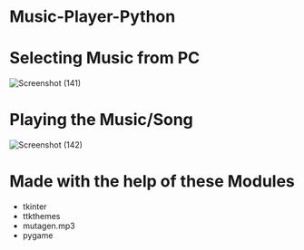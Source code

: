 # Music-Player-Python

# Selecting Music from PC
![Screenshot (141)](https://github.com/JKD03/Music-Player-Python/assets/109353553/da36bbe8-bb41-4b59-bcce-08b83d11b427)
# Playing the Music/Song
![Screenshot (142)](https://github.com/JKD03/Music-Player-Python/assets/109353553/9974c438-78b5-42c6-bea5-df228706c46c)

# Made with the help of these Modules
* tkinter
* ttkthemes
* mutagen.mp3
* pygame

